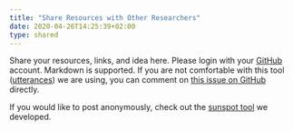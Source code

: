 ```yaml
---
title: "Share Resources with Other Researchers"
date: 2020-04-26T14:25:39+02:00
type: shared
---
```


Share your resources, links, and idea here. Please login with your [GitHub](http://github.com/) account. Markdown is supported. If you are not comfortable with this tool ([utterances](https://utteranc.es/)) we are using, you can comment on [this issue on GitHub](https://github.com/kausalflow/tools/issues/4) directly.

If you would like to post anonymously, check out the [sunspot tool](https://sunspot.kausalflow.com/) we developed.
